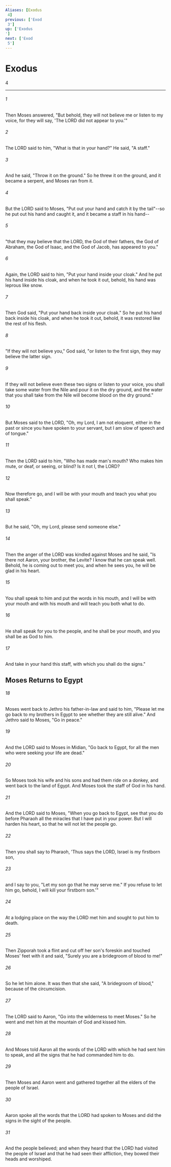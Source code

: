 ```yaml
---
Aliases: [Exodus 4]
previous: ['Exod 3']
up: ['Exodus']
next: ['Exod 5']
---
```

# Exodus 4

***
 

###### 1 
Then Moses answered, "But behold, they will not believe me or listen to my voice, for they will say, 'The LORD did not appear to you.'"  

###### 2 
The LORD said to him, "What is that in your hand?" He said, "A staff."  

###### 3 
And he said, "Throw it on the ground." So he threw it on the ground, and it became a serpent, and Moses ran from it.  

###### 4 
But the LORD said to Moses, "Put out your hand and catch it by the tail"--so he put out his hand and caught it, and it became a staff in his hand--  

###### 5 
"that they may believe that the LORD, the God of their fathers, the God of Abraham, the God of Isaac, and the God of Jacob, has appeared to you."  

###### 6 
Again, the LORD said to him, "Put your hand inside your cloak." And he put his hand inside his cloak, and when he took it out, behold, his hand was leprous like snow.  

###### 7 
Then God said, "Put your hand back inside your cloak." So he put his hand back inside his cloak, and when he took it out, behold, it was restored like the rest of his flesh.  

###### 8 
"If they will not believe you," God said, "or listen to the first sign, they may believe the latter sign.  

###### 9 
If they will not believe even these two signs or listen to your voice, you shall take some water from the Nile and pour it on the dry ground, and the water that you shall take from the Nile will become blood on the dry ground."  

###### 10 
But Moses said to the LORD, "Oh, my Lord, I am not eloquent, either in the past or since you have spoken to your servant, but I am slow of speech and of tongue."  

###### 11 
Then the LORD said to him, "Who has made man's mouth? Who makes him mute, or deaf, or seeing, or blind? Is it not I, the LORD?  

###### 12 
Now therefore go, and I will be with your mouth and teach you what you shall speak."  

###### 13 
But he said, "Oh, my Lord, please send someone else."  

###### 14 
Then the anger of the LORD was kindled against Moses and he said, "Is there not Aaron, your brother, the Levite? I know that he can speak well. Behold, he is coming out to meet you, and when he sees you, he will be glad in his heart.  

###### 15 
You shall speak to him and put the words in his mouth, and I will be with your mouth and with his mouth and will teach you both what to do.  

###### 16 
He shall speak for you to the people, and he shall be your mouth, and you shall be as God to him.  

###### 17 
And take in your hand this staff, with which you shall do the signs."  ## Moses Returns to Egypt  

###### 18 
Moses went back to Jethro his father-in-law and said to him, "Please let me go back to my brothers in Egypt to see whether they are still alive." And Jethro said to Moses, "Go in peace."  

###### 19 
And the LORD said to Moses in Midian, "Go back to Egypt, for all the men who were seeking your life are dead."  

###### 20 
So Moses took his wife and his sons and had them ride on a donkey, and went back to the land of Egypt. And Moses took the staff of God in his hand.  

###### 21 
And the LORD said to Moses, "When you go back to Egypt, see that you do before Pharaoh all the miracles that I have put in your power. But I will harden his heart, so that he will not let the people go.  

###### 22 
Then you shall say to Pharaoh, 'Thus says the LORD, Israel is my firstborn son,  

###### 23 
and I say to you, "Let my son go that he may serve me." If you refuse to let him go, behold, I will kill your firstborn son.'"  

###### 24 
At a lodging place on the way the LORD met him and sought to put him to death.  

###### 25 
Then Zipporah took a flint and cut off her son's foreskin and touched Moses' feet with it and said, "Surely you are a bridegroom of blood to me!"  

###### 26 
So he let him alone. It was then that she said, "A bridegroom of blood," because of the circumcision.  

###### 27 
The LORD said to Aaron, "Go into the wilderness to meet Moses." So he went and met him at the mountain of God and kissed him.  

###### 28 
And Moses told Aaron all the words of the LORD with which he had sent him to speak, and all the signs that he had commanded him to do.  

###### 29 
Then Moses and Aaron went and gathered together all the elders of the people of Israel.  

###### 30 
Aaron spoke all the words that the LORD had spoken to Moses and did the signs in the sight of the people.  

###### 31 
And the people believed; and when they heard that the LORD had visited the people of Israel and that he had seen their affliction, they bowed their heads and worshiped.
